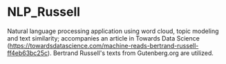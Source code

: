 # NLP_Russell
Natural language processing application using word cloud, topic modeling and text similarity; accompanies an article in Towards Data Science (https://towardsdatascience.com/machine-reads-bertrand-russell-ff4eb63bc25c). Bertrand Russell's texts from Gutenberg.org are utilized.
